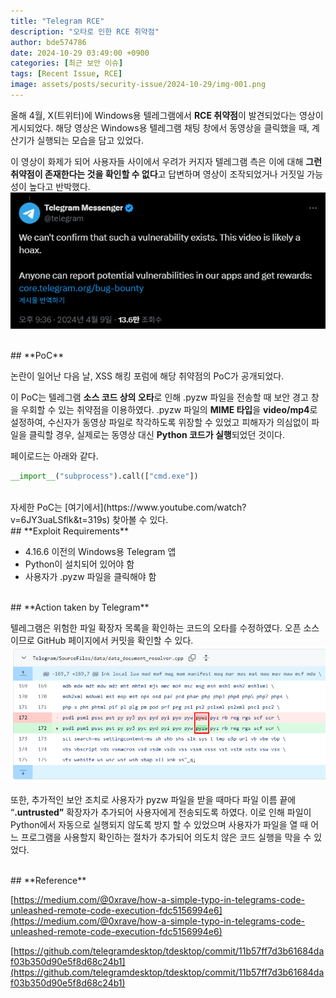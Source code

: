```yaml
---
title: "Telegram RCE"
description: "오타로 인한 RCE 취약점"
author: bde574786
date: 2024-10-29 03:49:00 +0900
categories: [최근 보안 이슈]
tags: [Recent Issue, RCE]
image: assets/posts/security-issue/2024-10-29/img-001.png
---
```



올해 4월, X(트위터)에 Windows용 텔레그램에서 **RCE 취약점**이 발견되었다는 영상이 게시되었다. 해당 영상은 Windows용 텔레그램 채팅 창에서 동영상을 클릭했을 때, 계산기가 실행되는 모습을 담고 있었다. 

이 영상이 화제가 되어 사용자들 사이에서 우려가 커지자 텔레그램 측은 이에 대해 **그런 취약점이 존재한다는 것을 확인할 수 없다**고 답변하며 영상이 조작되었거나 거짓일 가능성이 높다고 반박했다.
![image.png](assets/posts/security-issue/2024-10-29/img-002.png)

<br>
## **PoC**

논란이 일어난 다음 날, XSS 해킹 포럼에 해당 취약점의 PoC가 공개되었다. 

이 PoC는 텔레그램 **소스 코드 상의 오타**로 인해 .pyzw 파일을 전송할 때 보안 경고 창을 우회할 수 있는 취약점을 이용하였다. .pyzw 파일의 **MIME 타입**을 **video/mp4**로 설정하여, 수신자가 동영상 파일로 착각하도록 위장할 수 있었고 피해자가 의심없이 파일을 클릭할 경우, 실제로는 동영상 대신 **Python 코드가 실행**되었던 것이다.

페이로드는 아래와 같다.

```python
__import__("subprocess").call(["cmd.exe"])
```

<br>
자세한 PoC는 [여기에서](https://www.youtube.com/watch?v=6JY3uaLSflk&t=319s) 찾아볼 수 있다.

<br>
## **Exploit Requirements**

- 4.16.6 이전의 Windows용 Telegram 앱
- Python이 설치되어 있어야 함
- 사용자가 .pyzw 파일을 클릭해야 함

<br>
## **Action taken by Telegram**

텔레그램은 위험한 파일 확장자 목록을 확인하는 코드의 오타를 수정하였다. 오픈 소스이므로 GitHub 페이지에서 커밋을 확인할 수 있다.
![image.png](assets/posts/security-issue/2024-10-29/img-003.png)

또한, 추가적인 보안 조치로 사용자가 pyzw 파일을 받을 때마다 파일 이름 끝에 “**.untrusted”** 확장자가 추가되어 사용자에게 전송되도록 하였다.  이로 인해 파일이 Python에서 자동으로 실행되지 않도록 방지 할 수 있었으며 사용자가 파일을 열 때 어느 프로그램을 사용할지 확인하는 절차가 추가되어 의도치 않은 코드 실행을 막을 수 있었다. 

<br>
## **Reference**

[https://medium.com/@0xrave/how-a-simple-typo-in-telegrams-code-unleashed-remote-code-execution-fdc5156994e6](https://medium.com/@0xrave/how-a-simple-typo-in-telegrams-code-unleashed-remote-code-execution-fdc5156994e6)

[https://github.com/telegramdesktop/tdesktop/commit/11b57ff7d3b61684daf03b350d90e5f8d68c24b1](https://github.com/telegramdesktop/tdesktop/commit/11b57ff7d3b61684daf03b350d90e5f8d68c24b1)